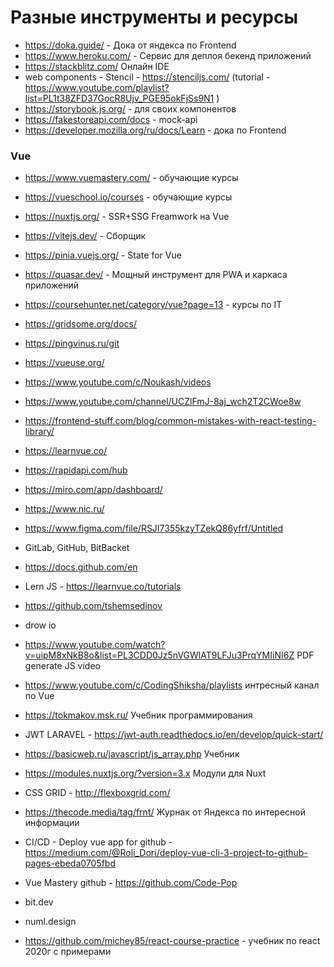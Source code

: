 # Разные инструменты и ресурсы

- https://doka.guide/ - Дока от яндекса по Frontend
- https://www.heroku.com/ - Сервис для деплоя бекенд приложений
- https://stackblitz.com/ Онлайн IDE
- web components - Stencil - https://stenciljs.com/ (tutorial - https://www.youtube.com/playlist?list=PL1t38ZFD37GocR8Ujv_PGE95okFjSs9N1 )
- https://storybook.js.org/ - для своих компонентов
- https://fakestoreapi.com/docs - mock-api
- https://developer.mozilla.org/ru/docs/Learn - дока по Frontend


### Vue

- https://www.vuemastery.com/ - обучающие курсы
- https://vueschool.io/courses - обучающие курсы

- https://nuxtjs.org/ - SSR+SSG Freamwork на Vue
- https://vitejs.dev/ - Сборщик
- https://pinia.vuejs.org/ - State for Vue 
- https://quasar.dev/ - Мощный инструмент для PWA и каркаса приложений
- https://coursehunter.net/category/vue?page=13 - курсы по IT
- https://gridsome.org/docs/
- https://pingvinus.ru/git
- https://vueuse.org/
- https://www.youtube.com/c/Noukash/videos
- https://www.youtube.com/channel/UCZlFmJ-8aj_wch2T2CWoe8w
- https://frontend-stuff.com/blog/common-mistakes-with-react-testing-library/

- https://learnvue.co/

- https://rapidapi.com/hub
- https://miro.com/app/dashboard/
- https://www.nic.ru/
- https://www.figma.com/file/RSJI7355kzyTZekQ86yfrf/Untitled
- GitLab, GitHub, BitBacket
- https://docs.github.com/en
- Lern JS - https://learnvue.co/tutorials
- https://github.com/tshemsedinov
- drow io
- https://www.youtube.com/watch?v=uipM8xNkB8o&list=PL3CDD0Jz5nVGWlAT9LFJu3PrqYMIiNI6Z  PDF generate JS video
- https://www.youtube.com/c/CodingShiksha/playlists интресный канал по Vue
- https://tokmakov.msk.ru/ Учебник программирования
- JWT LARAVEL - https://jwt-auth.readthedocs.io/en/develop/quick-start/
- https://basicweb.ru/javascript/js_array.php Учебник
- https://modules.nuxtjs.org/?version=3.x Модули для Nuxt
- CSS GRID - http://flexboxgrid.com/

- https://thecode.media/tag/frnt/ Журнак от Яндекса по интересной информации
- CI/CD - Deploy vue app for github - https://medium.com/@Roli_Dori/deploy-vue-cli-3-project-to-github-pages-ebeda0705fbd
- Vue Mastery github - https://github.com/Code-Pop
- bit.dev
- numl.design
- https://github.com/michey85/react-course-practice - учебник по react 2020г с примерами




